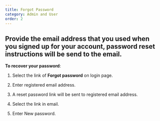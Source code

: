 ```yaml
---
title: Forgot Password
category: Admin and User
order: 2
---
```

 ## Provide the email address that you used when you signed up for your account, password reset instructions will be send to the email.  

 **To recover your password**: 

 1. Select the link of **Forgot password** on login page. 

 2. Enter registered email address. 

 3. A reset password link will be sent to registered email address. 

 4. Select the link in email. 

 5. Enter New password. 